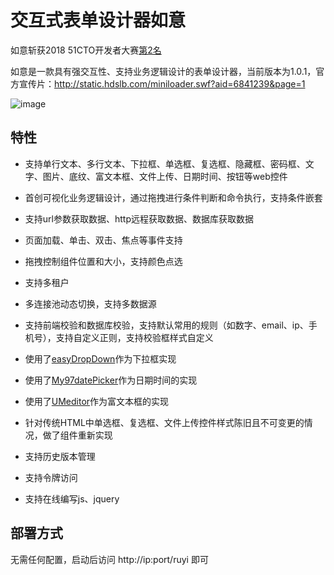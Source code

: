 # 交互式表单设计器如意

如意斩获2018 51CTO开发者大赛[第2名](https://weibo.com/ttarticle/p/show?id=2309351002704256219299743718)

如意是一款具有强交互性、支持业务逻辑设计的表单设计器，当前版本为1.0.1，官方宣传片：http://static.hdslb.com/miniloader.swf?aid=6841239&page=1

![image](https://github.com/shiyafeng/ruyi/blob/master/ruyi.jpg)

## 特性

- 支持单行文本、多行文本、下拉框、单选框、复选框、隐藏框、密码框、文字、图片、底纹、富文本框、文件上传、日期时间、按钮等web控件

- 首创可视化业务逻辑设计，通过拖拽进行条件判断和命令执行，支持条件嵌套

- 支持url参数获取数据、http远程获取数据、数据库获取数据

- 页面加载、单击、双击、焦点等事件支持

- 拖拽控制组件位置和大小，支持颜色点选

- 支持多租户

- 多连接池动态切换，支持多数据源

- 支持前端校验和数据库校验，支持默认常用的规则（如数字、email、ip、手机号），支持自定义正则，支持校验框样式自定义

- 使用了[easyDropDown](https://github.com/patrickkunka/easydropdown)作为下拉框实现

- 使用了[My97datePicker](https://github.com/huxun/My97DatePicker)作为日期时间的实现

- 使用了[UMeditor](https://github.com/fex-team/umeditor)作为富文本框的实现

- 针对传统HTML中单选框、复选框、文件上传控件样式陈旧且不可变更的情况，做了组件重新实现

- 支持历史版本管理

- 支持令牌访问

- 支持在线编写js、jquery

## 部署方式

无需任何配置，启动后访问 http://ip:port/ruyi 即可
